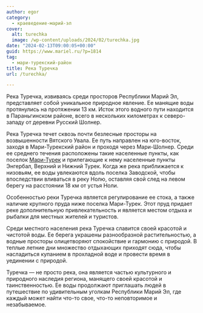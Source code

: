 ```yaml
---
author: egor
category:
  - краеведение-марий-эл
cover:
  alt: turechka
  image: /wp-content/uploads/2024/02/turechka.jpg
date: "2024-02-13T09:00:05+00:00"
guid: https://www.mariel.ru/?p=1814
tag:
  - мари-турекский-район
title: Река Туречка
url: /turechka/

---
```

Река Туречка, извиваясь среди просторов Республики Марий Эл, представляет собой уникальное природное явление. Ее манящие воды протянулись на протяжении 13 км. Исток этого водного пути находится в Параньгинском районе, всего в нескольких километрах к северо-западу от деревни Русский Шолнер.

Река Туречка течет сквозь почти безлесные просторы на возвышенности Вятского Увала. Ее путь направлен на юго-восток, заходя в Мари-Турекский район и проходя через Мари-Шолнер. Среди ее среднего течения расположены такие населенные пункты, как поселок [Мари-Турек](/sovetskie-otkrytki/) и прилегающие к нему населенные пункты Энгербал, Верхний и Нижний Турек. Когда же река приближается к низовьям, ее воды увлекаются вдоль поселка Заводской, чтобы впоследствии вливаться в реку Нолю, оставляя свой след на левом берегу на расстоянии 18 км от устья Ноли.

Особенностью реки Туречка является регулирование ее стока, а также наличие крупного пруда ниже поселка Мари-Турек. Этот пруд придает реке дополнительную привлекательность и является местом отдыха и рыбалки для местных жителей и туристов.

Среди местного населения река Туречка славится своей красотой и чистотой воды. Ее берега украшены разнообразной растительностью, а водные просторы олицетворяют спокойствие и гармонию с природой. В теплые летние дни множество отдыхающих приходят сюда, чтобы насладиться купанием в прохладной воде и провести время в уединении с природой.

Туречка — не просто река, она является частью культурного и природного наследия региона, манящего своей красотой и таинственностью. Ее воды продолжают приглашать людей в путешествие по удивительным уголкам Республики Марий Эл, где каждый может найти что-то свое, что-то неповторимое и незабываемое.
